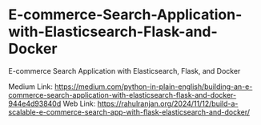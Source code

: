 # E-commerce-Search-Application-with-Elasticsearch-Flask-and-Docker
E-commerce Search Application with Elasticsearch, Flask, and Docker

Medium Link: https://medium.com/python-in-plain-english/building-an-e-commerce-search-application-with-elasticsearch-flask-and-docker-944e4d93840d
Web Link: https://rahulranjan.org/2024/11/12/build-a-scalable-e-commerce-search-app-with-flask-elasticsearch-and-docker/
